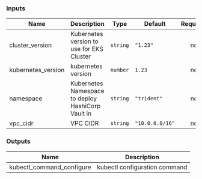 <!-- BEGIN_TF_DOCS -->
### Inputs

| Name | Description | Type | Default | Required |
|------|-------------|------|---------|:--------:|
| cluster_version | Kubernetes version to use for EKS Cluster | `string` | `"1.23"` | no |
| kubernetes_version | kubernetes version | `number` | `1.23` | no |
| namespace | Kubernetes Namespace to deploy HashiCorp Vault in | `string` | `"trident"` | no |
| vpc_cidr | VPC CIDR | `string` | `"10.0.0.0/16"` | no |

### Outputs

| Name | Description |
|------|-------------|
| kubectl_command_configure | kubectl configuration command |
<!-- END_TF_DOCS -->